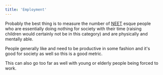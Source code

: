 ```yaml
---
title: 'Employment'
---
```


Probably the best thing is to measure the number of [NEET](https://en.wikipedia.org/wiki/NEET) esque people who are essentially doing nothing for society with their time (raising children would certainly not be in this category) and are physically and mentally able.

People generally like and need to be productive in some fashion and it's good for society as well so this is a good metric.

This can also go too far as well with young or elderly people being forced to work.
